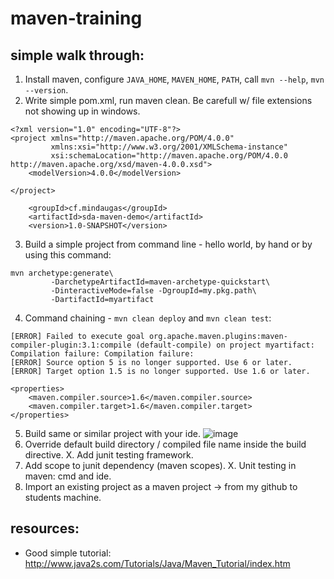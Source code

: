 # maven-training

## simple walk through:

1. Install maven, configure `JAVA_HOME`, `MAVEN_HOME`, `PATH`, call `mvn --help`, `mvn --version`.
2. Write simple pom.xml, run maven clean. Be carefull w/ file extensions not showing up in windows.
```
<?xml version="1.0" encoding="UTF-8"?>
<project xmlns="http://maven.apache.org/POM/4.0.0"
         xmlns:xsi="http://www.w3.org/2001/XMLSchema-instance"
         xsi:schemaLocation="http://maven.apache.org/POM/4.0.0 http://maven.apache.org/xsd/maven-4.0.0.xsd">
    <modelVersion>4.0.0</modelVersion>

</project>
```
```
    <groupId>cf.mindaugas</groupId>
    <artifactId>sda-maven-demo</artifactId>
    <version>1.0-SNAPSHOT</version>
```
3. Build a simple project from command line - hello world, by hand or by using this command:
```
mvn archetype:generate\
         -DarchetypeArtifactId=maven-archetype-quickstart\
         -DinteractiveMode=false -DgroupId=my.pkg.path\
         -DartifactId=myartifact
```
4. Command chaining - `mvn clean deploy` and `mvn clean test`:
```
[ERROR] Failed to execute goal org.apache.maven.plugins:maven-compiler-plugin:3.1:compile (default-compile) on project myartifact: Compilation failure: Compilation failure:
[ERROR] Source option 5 is no longer supported. Use 6 or later.
[ERROR] Target option 1.5 is no longer supported. Use 1.6 or later.
```
```
<properties>
    <maven.compiler.source>1.6</maven.compiler.source>
    <maven.compiler.target>1.6</maven.compiler.target>
</properties>
```
5. Build same or similar project with your ide.
![image](https://user-images.githubusercontent.com/7895269/53935028-91bb4580-40ad-11e9-8258-ccccf9f0de35.png)
6. Override default build directory / compiled file name inside the build directive.
X. Add junit testing framework.
7. Add scope to junit dependency (maven scopes).
X. Unit testing in maven: cmd and ide.
8. Import an existing project as a maven project → from my github to students machine.

## resources:

- Good simple tutorial: http://www.java2s.com/Tutorials/Java/Maven_Tutorial/index.htm
